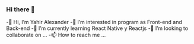 ### Hi there 👋

-👋 Hi, I’m Yahir Alexander 
-👀 I’m interested in program as Front-end and Back-end
-🌱 I’m currently learning React Native y Reactjs
-💞️ I’m looking to collaborate on ...
-📫 How to reach me ...


